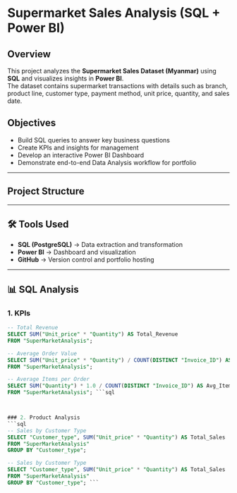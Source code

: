 #  Supermarket Sales Analysis (SQL + Power BI)

##  Overview
This project analyzes the **Supermarket Sales Dataset (Myanmar)** using **SQL** and visualizes insights in **Power BI**.  
The dataset contains supermarket transactions with details such as branch, product line, customer type, payment method, unit price, quantity, and sales date.

## Objectives
- Build SQL queries to answer key business questions
- Create KPIs and insights for management
- Develop an interactive Power BI Dashboard
- Demonstrate end-to-end Data Analysis workflow for portfolio

---

##  Project Structure


---

## 🛠 Tools Used
- **SQL (PostgreSQL)** → Data extraction and transformation
- **Power BI** → Dashboard and visualization
- **GitHub** → Version control and portfolio hosting

---

## 📊 SQL Analysis

### 1. KPIs
```sql
-- Total Revenue
SELECT SUM("Unit_price" * "Quantity") AS Total_Revenue
FROM "SuperMarketAnalysis";

-- Average Order Value
SELECT SUM("Unit_price" * "Quantity") / COUNT(DISTINCT "Invoice_ID") AS Avg_Order_Value
FROM "SuperMarketAnalysis";

-- Average Items per Order
SELECT SUM("Quantity") * 1.0 / COUNT(DISTINCT "Invoice_ID") AS Avg_Items_per_Order
FROM "SuperMarketAnalysis"; ```sql 



### 2. Product Analysis
```sql
-- Sales by Customer Type
SELECT "Customer_type", SUM("Unit_price" * "Quantity") AS Total_Sales
FROM "SuperMarketAnalysis"
GROUP BY "Customer_type";

-- Sales by Customer Type
SELECT "Customer_type", SUM("Unit_price" * "Quantity") AS Total_Sales
FROM "SuperMarketAnalysis"
GROUP BY "Customer_type"; ```


